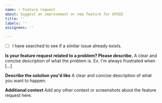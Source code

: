 ```yaml
---
name: ⚡ Feature request
about: Suggest an improvement or new feature for UFOID
title: ''
labels: ''
assignees: ''

---
```

- [ ] I have searched to see if a similar issue already exists.


**Is your feature request related to a problem? Please describe.**
A clear and concise description of what the problem is. Ex. I'm always frustrated when [...]

**Describe the solution you'd like**
A clear and concise description of what you want to happen.

**Additional context**
Add any other context or screenshots about the feature request here.
